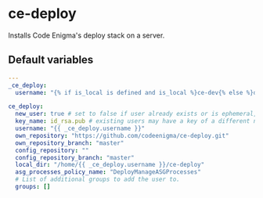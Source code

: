 # ce-deploy
Installs Code Enigma's deploy stack on a server.
<!--TOC-->
<!--ENDTOC-->

<!--ROLEVARS-->
## Default variables
```yaml
---
_ce_deploy:
  username: "{% if is_local is defined and is_local %}ce-dev{% else %}deploy{% endif %}"

ce_deploy:
  new_user: true # set to false if user already exists or is ephemeral, e.g. an LDAP user
  key_name: id_rsa.pub # existing users may have a key of a different name
  username: "{{ _ce_deploy.username }}"
  own_repository: "https://github.com/codeenigma/ce-deploy.git"
  own_repository_branch: "master"
  config_repository: ""
  config_repository_branch: "master"
  local_dir: "/home/{{ _ce_deploy.username }}/ce-deploy"
  asg_processes_policy_name: "DeployManageASGProcesses"
  # List of additional groups to add the user to.
  groups: []

```

<!--ENDROLEVARS-->
